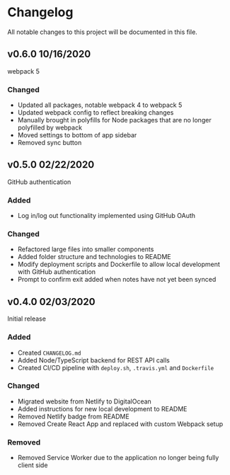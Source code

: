 # Changelog

All notable changes to this project will be documented in this file.

## v0.6.0 10/16/2020

webpack 5

### Changed

- Updated all packages, notable webpack 4 to webpack 5
- Updated webpack config to reflect breaking changes
- Manually brought in polyfills for Node packages that are no longer polyfilled by webpack
- Moved settings to bottom of app sidebar
- Removed sync button

## v0.5.0 02/22/2020

GitHub authentication

### Added

- Log in/log out functionality implemented using GitHub OAuth

### Changed

- Refactored large files into smaller components
- Added folder structure and technologies to README
- Modify deployment scripts and Dockerfile to allow local development with GitHub authentication
- Prompt to confirm exit added when notes have not yet been synced

## v0.4.0 02/03/2020

Initial release

### Added

- Created `CHANGELOG.md`
- Added Node/TypeScript backend for REST API calls
- Created CI/CD pipeline with `deploy.sh`, `.travis.yml` and `Dockerfile`

### Changed

- Migrated website from Netlify to DigitalOcean
- Added instructions for new local development to README
- Removed Netlify badge from README
- Removed Create React App and replaced with custom Webpack setup

### Removed

- Removed Service Worker due to the application no longer being fully client side
